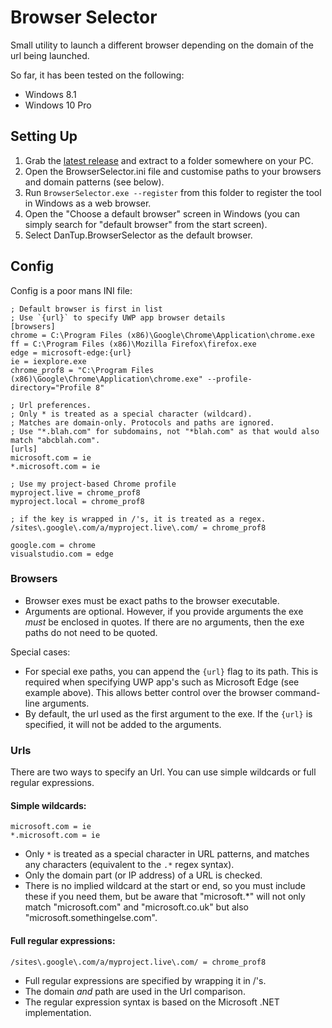 # Browser Selector

Small utility to launch a different browser depending on the domain of the url being launched.

So far, it has been tested on the following:

* Windows 8.1
* Windows 10 Pro

## Setting Up

1. Grab the [latest release](https://github.com/DanTup/BrowserSelector/releases) and extract to a folder somewhere on your PC.
2. Open the BrowserSelector.ini file and customise paths to your browsers and domain patterns (see below).
3. Run `BrowserSelector.exe --register` from this folder to register the tool in Windows as a web browser.
4. Open the "Choose a default browser" screen in Windows (you can simply search for "default browser" from the start screen).
5. Select DanTup.BrowserSelector as the default browser.

## Config

Config is a poor mans INI file:

	; Default browser is first in list
	; Use `{url}` to specify UWP app browser details
	[browsers]
	chrome = C:\Program Files (x86)\Google\Chrome\Application\chrome.exe
	ff = C:\Program Files (x86)\Mozilla Firefox\firefox.exe
	edge = microsoft-edge:{url}
	ie = iexplore.exe
	chrome_prof8 = "C:\Program Files (x86)\Google\Chrome\Application\chrome.exe" --profile-directory="Profile 8"

	; Url preferences.
	; Only * is treated as a special character (wildcard).
	; Matches are domain-only. Protocols and paths are ignored.
	; Use "*.blah.com" for subdomains, not "*blah.com" as that would also match "abcblah.com".
	[urls]
	microsoft.com = ie
	*.microsoft.com = ie
	
	; Use my project-based Chrome profile
	myproject.live = chrome_prof8
	myproject.local = chrome_prof8
	
	; if the key is wrapped in /'s, it is treated as a regex.
	/sites\.google\.com/a/myproject.live\.com/ = chrome_prof8
	
	google.com = chrome
	visualstudio.com = edge

### Browsers

- Browser exes must be exact paths to the browser executable.
- Arguments are optional. However, if you provide arguments the exe _must_ be enclosed in quotes. If there are no arguments, then the exe paths do not need to be quoted.

Special cases:

- For special exe paths, you can append the `{url}` flag to its path. This is required when specifying UWP app's such as Microsoft Edge (see example above). This allows better control over the browser command-line arguments.
- By default, the url used as the first argument to the exe. If the `{url}` is specified, it will not be added to the arguments.

### Urls

There are two ways to specify an Url. You can use simple wildcards or full regular expressions.

#### Simple wildcards:

	microsoft.com = ie
	*.microsoft.com = ie

- Only `*` is treated as a special character in URL patterns, and matches any characters (equivalent to the `.*` regex syntax).
- Only the domain part (or IP address) of a URL is checked.
- There is no implied wildcard at the start or end, so you must include these if you need them, but be aware that "microsoft.*" will not only match "microsoft.com" and "microsoft.co.uk" but also "microsoft.somethingelse.com".

#### Full regular expressions:

	/sites\.google\.com/a/myproject.live\.com/ = chrome_prof8

- Full regular expressions are specified by wrapping it in /'s.
- The domain _and_ path are used in the Url comparison.
- The regular expression syntax is based on the Microsoft .NET implementation.
